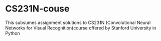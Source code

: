 # CS231N-couse
This subsumes assignment solutions to CS231N (Convolutional Neural Networks for Visual Recognition)course offered by Stanford University in Python 
